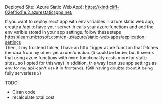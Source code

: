 Deployed Site: (Azure Static Web App):
https://kind-cliff-02ef4cd1e.2.azurestaticapps.net/

 
 If you want to deploy react app with env variables in azure static web app, create a /api to have your server th calls your azure functions and add the env varible stored in your app settings. follow these steps https://learn.microsoft.com/en-us/azure/static-web-apps/application-settings <br> 
 Then, it my frontend folder, I have an http trigger azure function that fetches the data from my other get azure function. (it could be better, but it seems that using azure functions with more functionality costs more for static sites.. so I opted for this way) In addition, this way I can use app settings as env for my api (can't use it in frontend). (Still having doubts about it being fully serverless :/)
 <br>

TODO: <br>
- Clean code <br>
- recalculate total cost <br>


